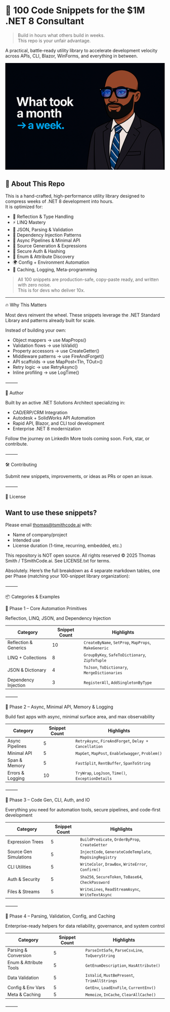 # 💼 100 Code Snippets for the $1M .NET 8 Consultant

> Build in hours what others build in weeks.  
> This repo is your unfair advantage.

A practical, battle-ready utility library to accelerate development velocity across APIs, CLI, Blazor, WinForms, and everything in between.

![1M Consultant Promo](./44335D96-1BB8-4EC4-B5A7-EED8265C0D97.png)

## 🧠 About This Repo

This is a hand-crafted, high-performance utility library designed to compress weeks of .NET 8 development into hours.  
It is optimized for:

- 🔁 Reflection & Type Handling
- ⚡ LINQ Mastery
- 🚀 JSON, Parsing & Validation
- 🧱 Dependency Injection Patterns
- 🧵 Async Pipelines & Minimal API
- 🧬 Source Generation & Expressions
- 🔐 Secure Auth & Hashing
- 🧾 Enum & Attribute Discovery
- 🌍 Config + Environment Automation
- 🧠 Caching, Logging, Meta-programming

> All 100 snippets are production-safe, copy-paste ready, and written with zero noise.  
> This is for devs who deliver 10x.

---

🔥 Why This Matters

Most devs reinvent the wheel.
These snippets leverage the .NET Standard Library and patterns already built for scale.

Instead of building your own:
- Object mappers → use MapProps()
- Validation flows → use IsValid()
- Property accessors → use CreateGetter()
- Middleware patterns → use FireAndForget()
- API scaffolds → use MapPost<TIn, TOut>()
- Retry logic → use RetryAsync()
- Inline profiling → use LogTime()

⸻

👑 Author

Built by an active .NET Solutions Architect specializing in:
- CAD/ERP/CRM Integration
- Autodesk + SolidWorks API Automation
- Rapid API, Blazor, and CLI tool development
- Enterprise .NET 8 modernization

Follow the journey on LinkedIn
More tools coming soon. Fork, star, or contribute.

⸻

🛠️ Contributing

Submit new snippets, improvements, or ideas as PRs or open an issue.

⸻

📜 License
## Want to use these snippets?

Please email thomas@tsmithcode.ai with:
- Name of company/project
- Intended use
- License duration (1-time, recurring, embedded, etc.)

This repository is NOT open source. 
All rights reserved © 2025 Thomas Smith / TSmithCode.ai.
See LICENSE.txt for terms.

Absolutely. Here’s the full breakdown as 4 separate markdown tables, one per Phase (matching your 100-snippet library organization):

⸻

📦 Categories & Examples

📘 Phase 1 – Core Automation Primitives

Reflection, LINQ, JSON, and Dependency Injection

| Category               | Snippet Count | Highlights                                      |
|------------------------|---------------|--------------------------------------------------|
| Reflection & Generics  | 10            | `CreateByName`, `SetProp`, `MapProps`, `MakeGeneric` |
| LINQ + Collections     | 8             | `GroupByKey`, `SafeToDictionary`, `ZipToTuple`  |
| JSON & Dictionary      | 4             | `ToJson`, `ToDictionary`, `MergeDictionaries`   |
| Dependency Injection   | 3             | `RegisterAll`, `AddSingletonByType`             |


⸻

📗 Phase 2 – Async, Minimal API, Memory & Logging

Build fast apps with async, minimal surface area, and max observability

| Category               | Snippet Count | Highlights                                          |
|------------------------|---------------|------------------------------------------------------|
| Async Pipelines        | 5             | `RetryAsync`, `FireAndForget`, `Delay + Cancellation` |
| Minimal API            | 5             | `MapGet`, `MapPost`, `EnableSwagger`, `Problem()`     |
| Span & Memory          | 5             | `FastSplit`, `RentBuffer`, `SpanToString`             |
| Errors & Logging       | 10            | `TryWrap`, `LogJson`, `Time()`, `ExceptionDetails`    |


⸻

📙 Phase 3 – Code Gen, CLI, Auth, and IO

Everything you need for automation tools, secure pipelines, and code-first development

| Category               | Snippet Count | Highlights                                            |
|------------------------|---------------|--------------------------------------------------------|
| Expression Trees       | 5             | `BuildPredicate`, `OrderByProp`, `CreateGetter`        |
| Source Gen Simulations | 5             | `InjectCode`, `GenerateCodeTemplate`, `MapUsingRegistry` |
| CLI Utilities          | 5             | `WriteColor`, `DrawBox`, `WriteError`, `Confirm()`     |
| Auth & Security        | 5             | `Sha256`, `SecureToken`, `ToBase64`, `CheckPassword`   |
| Files & Streams        | 5             | `WriteLines`, `ReadStreamAsync`, `WriteTextAsync`      |


⸻

📕 Phase 4 – Parsing, Validation, Config, and Caching

Enterprise-ready helpers for data reliability, governance, and system control

| Category               | Snippet Count | Highlights                                      |
|------------------------|---------------|--------------------------------------------------|
| Parsing & Conversion   | 5             | `ParseIntSafe`, `ParseCsvLine`, `ToQueryString` |
| Enum & Attribute Tools | 5             | `GetEnumDescription`, `HasAttribute()`          |
| Data Validation        | 5             | `IsValid`, `MustBePresent`, `TrimAllStrings`    |
| Config & Env Vars      | 5             | `GetEnv`, `LoadEnvFile`, `CurrentEnv()`         |
| Meta & Caching         | 5             | `Memoize`, `InCache`, `ClearAllCache()`         |


⸻
